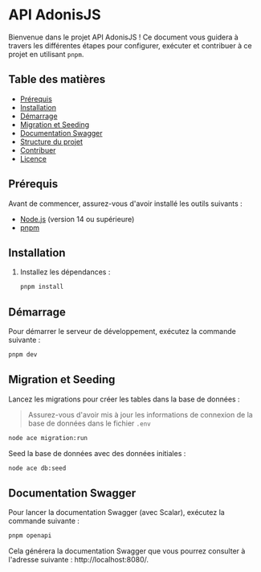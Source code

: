 # API AdonisJS

Bienvenue dans le projet API AdonisJS ! Ce document vous guidera à travers les différentes étapes pour configurer, exécuter et contribuer à ce projet en utilisant `pnpm`.

## Table des matières

- [Prérequis](#prérequis)
- [Installation](#installation)
- [Démarrage](#démarrage)
- [Migration et Seeding](#migration-et-seeding)
- [Documentation Swagger](#documentation-swagger)
- [Structure du projet](#structure-du-projet)
- [Contribuer](#contribuer)
- [Licence](#licence)

## Prérequis

Avant de commencer, assurez-vous d'avoir installé les outils suivants :

- [Node.js](https://nodejs.org/) (version 14 ou supérieure)
- [pnpm](https://pnpm.io/)

## Installation

1. Installez les dépendances :

    ```bash
    pnpm install
    ```

## Démarrage

Pour démarrer le serveur de développement, exécutez la commande suivante :

```bash
pnpm dev
```
## Migration et Seeding
Lancez les migrations pour créer les tables dans la base de données :

> Assurez-vous d'avoir mis à jour les informations de connexion de la base de données dans le fichier `.env`

```bash
node ace migration:run
```
Seed la base de données avec des données initiales :
```bash
node ace db:seed
```
## Documentation Swagger
Pour lancer la documentation Swagger (avec Scalar), exécutez la commande suivante :

```bash
pnpm openapi
```
Cela générera la documentation Swagger que vous pourrez consulter à l'adresse suivante : http://localhost:8080/.
